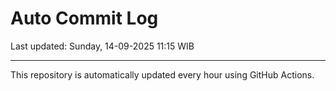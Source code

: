 # Auto Commit Log

Last updated: Sunday, 14-09-2025 11:15 WIB

---

This repository is automatically updated every hour using GitHub Actions.
